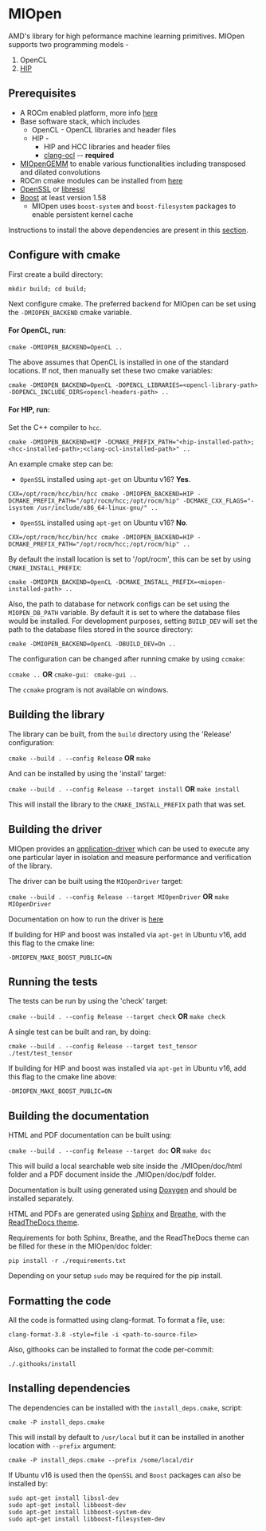 # MIOpen

AMD's library for high peformance machine learning primitives. MIOpen supports two programming models - 
1. OpenCL 
2. [HIP](https://github.com/ROCm-Developer-Tools/HIP)


## Prerequisites
* A ROCm enabled platform, more info [here](https://rocm.github.io/install.html)
* Base software stack, which includes
  * OpenCL - OpenCL libraries and header files
  * HIP - 
    * HIP and HCC libraries and header files
    * [clang-ocl](https://github.com/RadeonOpenCompute/clang-ocl) -- **required**
* [MIOpenGEMM](https://github.com/ROCmSoftwarePlatform/MIOpenGEMM) to enable various functionalities including transposed and dilated convolutions
* ROCm cmake modules can be installed from [here](https://github.com/RadeonOpenCompute/rocm-cmake)
* [OpenSSL](https://www.openssl.org/) or [libressl](https://www.libressl.org/)
* [Boost](http://www.boost.org/) at least version 1.58
  * MIOpen uses `boost-system` and `boost-filesystem` packages to enable persistent kernel cache

Instructions to install the above dependencies are present in this [section](#install-dependencies).

## Configure with cmake

First create a build directory:

```
mkdir build; cd build;
```

Next configure cmake. The preferred backend for MIOpen can be set using the `-DMIOPEN_BACKEND` cmake variable. 

#### For OpenCL, run:

```
cmake -DMIOPEN_BACKEND=OpenCL ..
```

The above assumes that OpenCL is installed in one of the standard locations. If not, then manually set these two cmake variables: 

```
cmake -DMIOPEN_BACKEND=OpenCL -DOPENCL_LIBRARIES=<opencl-library-path> -DOPENCL_INCLUDE_DIRS<opencl-headers-path> ..
```

#### For HIP, run:

Set the C++ compiler to `hcc`.
```
cmake -DMIOPEN_BACKEND=HIP -DCMAKE_PREFIX_PATH="<hip-installed-path>;<hcc-installed-path>;<clang-ocl-installed-path>" ..
```
An example cmake step can be:
* `OpenSSL` installed using `apt-get` on Ubuntu v16? **Yes**.
```
CXX=/opt/rocm/hcc/bin/hcc cmake -DMIOPEN_BACKEND=HIP -DCMAKE_PREFIX_PATH="/opt/rocm/hcc;/opt/rocm/hip" -DCMAKE_CXX_FLAGS="-isystem /usr/include/x86_64-linux-gnu/" ..
```
* `OpenSSL` installed using `apt-get` on Ubuntu v16? **No**.
```
CXX=/opt/rocm/hcc/bin/hcc cmake -DMIOPEN_BACKEND=HIP -DCMAKE_PREFIX_PATH="/opt/rocm/hcc;/opt/rocm/hip" ..
```


By default the install location is set to '/opt/rocm', this can be set by using `CMAKE_INSTALL_PREFIX`:

```
cmake -DMIOPEN_BACKEND=OpenCL -DCMAKE_INSTALL_PREFIX=<miopen-installed-path> ..
```

Also, the path to database for network configs can be set using the `MIOPEN_DB_PATH` variable. By default it is set to where the database files would be installed. For development purposes, setting `BUILD_DEV` will set the path to the database files stored in the source directory:

```
cmake -DMIOPEN_BACKEND=OpenCL -DBUILD_DEV=On ..
```

The configuration can be changed after running cmake by using `ccmake`:

` ccmake .. ` **OR** `cmake-gui`: ` cmake-gui ..`

The `ccmake` program is not available on windows.

## Building the library

The library can be built, from the `build` directory using the 'Release' configuration:

` cmake --build . --config Release ` **OR** ` make `

And can be installed by using the 'install' target:

` cmake --build . --config Release --target install ` **OR** ` make install `

This will install the library to the `CMAKE_INSTALL_PREFIX` path that was set. 

## Building the driver

MIOpen provides an [application-driver](https://github.com/ROCmSoftwarePlatform/MIOpen/tree/master/driver) which can be used to execute any one particular layer in isolation and measure performance and verification of the library. 

The driver can be built using the `MIOpenDriver` target:

` cmake --build . --config Release --target MIOpenDriver ` **OR** ` make MIOpenDriver `

Documentation on how to run the driver is [here](https://github.com/ROCmSoftwarePlatform/MIOpen/blob/master/driver/README.md) 


If building for HIP and boost was installed via `apt-get` in Ubuntu v16, add this flag to the cmake line:
```
-DMIOPEN_MAKE_BOOST_PUBLIC=ON
```

## Running the tests

The tests can be run by using the 'check' target:

` cmake --build . --config Release --target check ` **OR** ` make check `

A single test can be built and ran, by doing:

```
cmake --build . --config Release --target test_tensor
./test/test_tensor
```

If building for HIP and boost was installed via `apt-get` in Ubuntu v16, add this flag to the cmake line above:
```
-DMIOPEN_MAKE_BOOST_PUBLIC=ON
```

## Building the documentation

HTML and PDF documentation can be built using:

`cmake --build . --config Release --target doc` **OR** `make doc`

This will build a local searchable web site inside the ./MIOpen/doc/html folder and a PDF document inside the ./MIOpen/doc/pdf folder.

Documentation is built using generated using [Doxygen](http://www.stack.nl/~dimitri/doxygen/download.html) and should be installed separately.

HTML and PDFs are generated using [Sphinx](http://www.sphinx-doc.org/en/stable/index.html) and [Breathe](https://breathe.readthedocs.io/en/latest/), with the [ReadTheDocs theme](https://github.com/rtfd/sphinx_rtd_theme).

Requirements for both Sphinx, Breathe, and the ReadTheDocs theme can be filled for these in the MIOpen/doc folder:

`pip install -r ./requirements.txt`

Depending on your setup `sudo` may be required for the pip install.

## Formatting the code

All the code is formatted using clang-format. To format a file, use:

```
clang-format-3.8 -style=file -i <path-to-source-file>
```

Also, githooks can be installed to format the code per-commit:

```
./.githooks/install
```

## Installing dependencies

The dependencies can be installed with the `install_deps.cmake`, script:

```
cmake -P install_deps.cmake
```

This will install by default to `/usr/local` but it can be installed in another location with `--prefix` argument:

```
cmake -P install_deps.cmake --prefix /some/local/dir
```

If Ubuntu v16 is used then the `OpenSSL` and `Boost` packages can also be installed by:
```
sudo apt-get install libssl-dev
sudo apt-get install libboost-dev
sudo apt-get install libboost-system-dev
sudo apt-get install libboost-filesystem-dev
```
